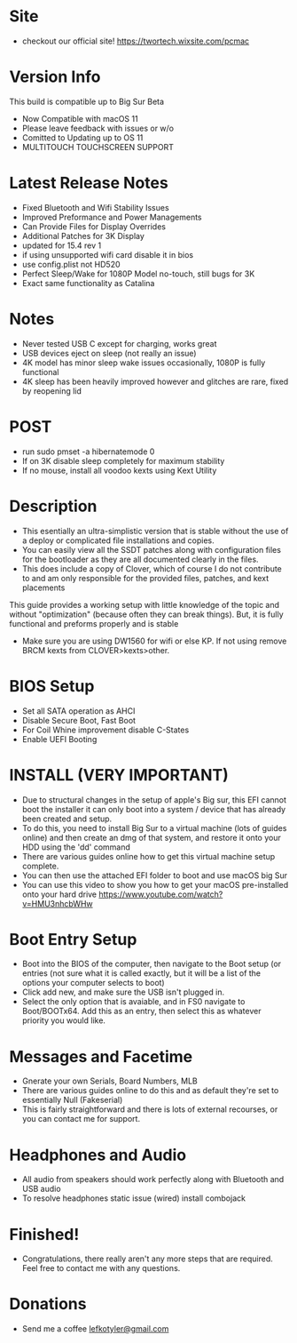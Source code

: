 # Site
- checkout our official site! https://twortech.wixsite.com/pcmac
# Version Info

This build is compatible up to Big Sur Beta
- Now Compatible with macOS 11
- Please leave feedback with issues or w/o
- Comitted to Updating up to OS 11
- MULTITOUCH TOUCHSCREEN SUPPORT

# Latest Release Notes
- Fixed Bluetooth and Wifi Stability Issues
- Improved Preformance and Power Managements
- Can Provide Files for Display Overrides
- Additional Patches for 3K Display
- updated for 15.4 rev 1
- if using unsupported wifi card disable it in bios
- use config.plist not HD520
- Perfect Sleep/Wake for 1080P Model no-touch, still bugs for 3K
- Exact same functionality as Catalina

# Notes
- Never tested USB C except for charging, works great
- USB devices eject on sleep (not really an issue)
- 4K model has minor sleep wake issues occasionally, 1080P is fully functional
- 4K sleep has been heavily improved however and glitches are rare, fixed by reopening lid

# POST

- run sudo pmset -a hibernatemode 0
- If on 3K disable sleep completely for maximum stability
- If no mouse, install all voodoo kexts using Kext Utility

# Description

- This esentially an ultra-simplistic version that is stable without the use of a deploy or complicated file installations and copies.
- You can easily view all the SSDT patches along with configuration files for the bootloader as they are all documented clearly in the files.
- This does include a copy of Clover, which of course I do not contribute to and am only responsible for the provided files, patches, and kext placements

This guide provides a working setup with little knowledge of the topic and without "optimization" (because often they can break things). But, it is fully functional and preforms properly and is stable
- Make sure you are using DW1560 for wifi or else KP. If not using remove BRCM kexts from CLOVER>kexts>other.

# BIOS Setup
-  Set all SATA operation as AHCI
- Disable Secure Boot, Fast Boot
- For Coil Whine improvement disable C-States
- Enable UEFI Booting

# INSTALL (VERY IMPORTANT)
- Due to structural changes in the setup of apple's Big sur, this EFI cannot boot the installer it can only boot into a system / device that has already been created and setup.
- To do this, you need to install Big Sur to a virtual machine (lots of guides online) and then create an dmg of that system, and restore it onto your HDD using the 'dd' command
- There are various guides online how to get this virtual machine setup complete.
- You can then use the attached EFI folder to boot and use macOS big Sur
- You can use this video to show you how to get your macOS pre-installed onto your hard drive https://www.youtube.com/watch?v=HMU3nhcbWHw
 
 # Boot Entry Setup
 - Boot into the BIOS of the computer, then navigate to the Boot setup (or entries (not sure what it is called exactly, but it will be a list of the options your computer selects to boot)
 - Click add new, and make sure the USB isn't plugged in.
 - Select the only option that is avaiable, and in FS0 navigate to Boot/BOOTx64. Add this as an entry, then select this as whatever priority you would like.
 
  # Messages and Facetime
 - Gnerate your own Serials, Board Numbers, MLB
 - There are various guides online to do this and as default they're set to essentially Null (Fakeserial)
 - This is fairly straightforward and there is lots of external recourses, or you can contact me for support.
 # Headphones and Audio
 - All audio from speakers should work perfectly along with Bluetooth and USB audio
 - To resolve headphones static issue (wired) install combojack 
 
 # Finished!
 - Congratulations, there really aren't any more steps that are required. Feel free to contact me with any questions. 

# Donations 
- Send me a coffee lefkotyler@gmail.com
